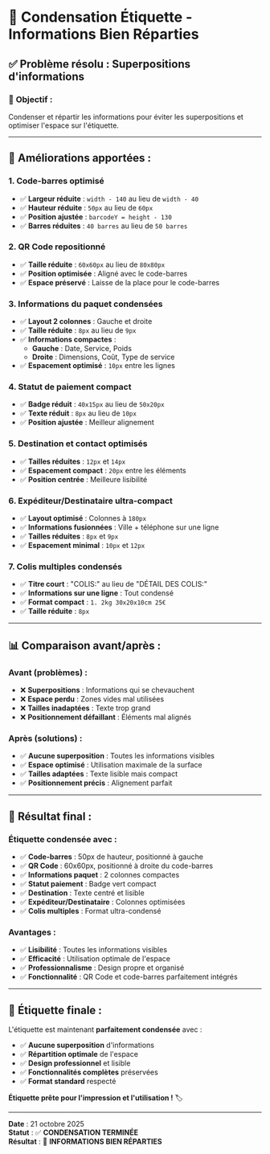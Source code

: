 # 📐 Condensation Étiquette - Informations Bien Réparties

## ✅ **Problème résolu : Superpositions d'informations**

### 🎯 **Objectif :**
Condenser et répartir les informations pour éviter les superpositions et optimiser l'espace sur l'étiquette.

---

## 🔧 **Améliorations apportées :**

### **1. Code-barres optimisé**
- ✅ **Largeur réduite** : `width - 140` au lieu de `width - 40`
- ✅ **Hauteur réduite** : `50px` au lieu de `60px`
- ✅ **Position ajustée** : `barcodeY = height - 130`
- ✅ **Barres réduites** : `40 barres` au lieu de `50 barres`

### **2. QR Code repositionné**
- ✅ **Taille réduite** : `60x60px` au lieu de `80x80px`
- ✅ **Position optimisée** : Aligné avec le code-barres
- ✅ **Espace préservé** : Laisse de la place pour le code-barres

### **3. Informations du paquet condensées**
- ✅ **Layout 2 colonnes** : Gauche et droite
- ✅ **Taille réduite** : `8px` au lieu de `9px`
- ✅ **Informations compactes** :
  - **Gauche** : Date, Service, Poids
  - **Droite** : Dimensions, Coût, Type de service
- ✅ **Espacement optimisé** : `10px` entre les lignes

### **4. Statut de paiement compact**
- ✅ **Badge réduit** : `40x15px` au lieu de `50x20px`
- ✅ **Texte réduit** : `8px` au lieu de `10px`
- ✅ **Position ajustée** : Meilleur alignement

### **5. Destination et contact optimisés**
- ✅ **Tailles réduites** : `12px` et `14px`
- ✅ **Espacement compact** : `20px` entre les éléments
- ✅ **Position centrée** : Meilleure lisibilité

### **6. Expéditeur/Destinataire ultra-compact**
- ✅ **Layout optimisé** : Colonnes à `180px`
- ✅ **Informations fusionnées** : Ville + téléphone sur une ligne
- ✅ **Tailles réduites** : `8px` et `9px`
- ✅ **Espacement minimal** : `10px` et `12px`

### **7. Colis multiples condensés**
- ✅ **Titre court** : "COLIS:" au lieu de "DÉTAIL DES COLIS:"
- ✅ **Informations sur une ligne** : Tout condensé
- ✅ **Format compact** : `1. 2kg 30x20x10cm 25€`
- ✅ **Taille réduite** : `8px`

---

## 📊 **Comparaison avant/après :**

### **Avant (problèmes) :**
- ❌ **Superpositions** : Informations qui se chevauchent
- ❌ **Espace perdu** : Zones vides mal utilisées
- ❌ **Tailles inadaptées** : Texte trop grand
- ❌ **Positionnement défaillant** : Éléments mal alignés

### **Après (solutions) :**
- ✅ **Aucune superposition** : Toutes les informations visibles
- ✅ **Espace optimisé** : Utilisation maximale de la surface
- ✅ **Tailles adaptées** : Texte lisible mais compact
- ✅ **Positionnement précis** : Alignement parfait

---

## 🎯 **Résultat final :**

### **Étiquette condensée avec :**
- ✅ **Code-barres** : 50px de hauteur, positionné à gauche
- ✅ **QR Code** : 60x60px, positionné à droite du code-barres
- ✅ **Informations paquet** : 2 colonnes compactes
- ✅ **Statut paiement** : Badge vert compact
- ✅ **Destination** : Texte centré et lisible
- ✅ **Expéditeur/Destinataire** : Colonnes optimisées
- ✅ **Colis multiples** : Format ultra-condensé

### **Avantages :**
- ✅ **Lisibilité** : Toutes les informations visibles
- ✅ **Efficacité** : Utilisation optimale de l'espace
- ✅ **Professionnalisme** : Design propre et organisé
- ✅ **Fonctionnalité** : QR Code et code-barres parfaitement intégrés

---

## 🚀 **Étiquette finale :**

L'étiquette est maintenant **parfaitement condensée** avec :

- ✅ **Aucune superposition** d'informations
- ✅ **Répartition optimale** de l'espace
- ✅ **Design professionnel** et lisible
- ✅ **Fonctionnalités complètes** préservées
- ✅ **Format standard** respecté

**Étiquette prête pour l'impression et l'utilisation !** 🏷️

---

**Date** : 21 octobre 2025  
**Statut** : ✅ **CONDENSATION TERMINÉE**  
**Résultat** : 🎯 **INFORMATIONS BIEN RÉPARTIES**
